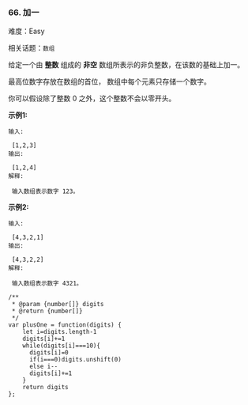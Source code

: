 ### 66. 加一

难度：Easy

相关话题：`数组`

给定一个由 **整数** 组成的 **非空** 数组所表示的非负整数，在该数的基础上加一。



最高位数字存放在数组的首位， 数组中每个元素只存储一个数字。



你可以假设除了整数 0 之外，这个整数不会以零开头。



 **示例1:** 





```
输入:

 [1,2,3]
输出:

 [1,2,4]
解释:

 输入数组表示数字 123。

```

 **示例2:** 





```
输入:

 [4,3,2,1]
输出:

 [4,3,2,2]
解释:

 输入数组表示数字 4321。

```


```
/**
 * @param {number[]} digits
 * @return {number[]}
 */
var plusOne = function(digits) {
    let i=digits.length-1
    digits[i]+=1
    while(digits[i]===10){
      digits[i]=0
      if(i===0)digits.unshift(0)
      else i--
      digits[i]+=1
    }
    return digits
};



```
